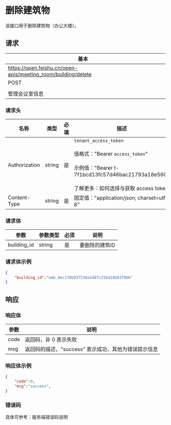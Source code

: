 # 删除建筑物

该接口用于删除建筑物（办公大楼）。

## 请求
| 基本 |  |
| --- | --- |
| https://open.feishu.cn/open-apis/meeting_room/building/delete |
| POST |
|  |
| 管理会议室信息 |


### 请求头
| 名称 | 类型 | 必填 | 描述 |
| --- | --- | --- | --- |
| Authorization | string | 是 | `tenant_access_token`<br> <br>值格式："Bearer `access_token`"<br><br>示例值："Bearer t-7f1bcd13fc57d46bac21793a18e560"<br> <br> 了解更多：如何选择与获取 access token |
| Content-Type | string | 是 | 固定值："application/json; charset=utf-8" |



### 请求体

| 参数       | 参数类型 | 必须 | 说明                                                         |
| ---------- | -------- | ---- | ------------------------------------------------------------ |
| building_id  | string      | 是   | 要删除的建筑ID |

### 请求体示例

```json
{
	"building_id":"omb_8ec170b937536a5d87c23b418b83f9bb"
}
```

## 响应
### 响应体

| 参数         | 说明                                                 |
| ------------ | ---------------------------------------------------- |
| code         | 返回码，非 0 表示失败                                |
| msg          | 返回码的描述，"success" 表示成功，其他为错误提示信息 |

### 响应体示例

```json
{
    "code":0,
    "msg":"success",
}
```

### 错误码

具体可参考：服务端错误码说明


